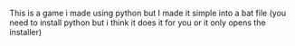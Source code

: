 This is a game i made using python but I made it simple into a bat file (you need to install python but i think it does it for you or it only opens the installer)

